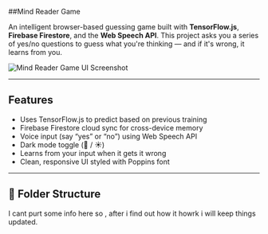 ##Mind Reader Game

An intelligent browser-based guessing game built with **TensorFlow.js**, **Firebase Firestore**, and the **Web Speech API**. This project asks you a series of yes/no questions to guess what you're thinking — and if it's wrong, it learns from you.

![Mind Reader Game UI Screenshot](https://user-images.githubusercontent.com/your-github-username/project-image.png)

---

## Features

-  Uses TensorFlow.js to predict based on previous training
- Firebase Firestore cloud sync for cross-device memory
-  Voice input (say “yes” or “no”) using Web Speech API
-  Dark mode toggle (🌙 / ☀️)
-  Learns from your input when it gets it wrong
-  Clean, responsive UI styled with Poppins font

---

## 📁 Folder Structure

I cant purt some info here so , after i find out how it howrk i will keep things updated. 

